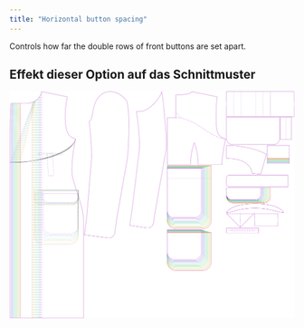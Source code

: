 ```yaml
---
title: "Horizontal button spacing"
---
```


Controls how far the double rows of front buttons are set apart.

## Effekt dieser Option auf das Schnittmuster

![This image shows the effect of this option by superimposing several variants that have a different value for this option](carlton_buttonspacinghorizontal_sample.svg "Effect of this option on the pattern")
